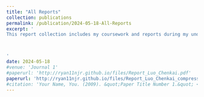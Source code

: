 ```yaml
---
title: "All Reports"
collection: publications
permalink: /publication/2024-05-18-All-Reports
excerpt: '
This report collection includes my coursework and reports during my undergraduate years, mainly to demonstrate the improvement of my report writing skills over several semesters, and what I am capable of.  



'
date: 2024-05-18
#venue: 'Journal 1'
#paperurl: 'http://ryan11njr.github.io/files/Report_Luo_Chenkai.pdf'
paperurl: 'http://ryan11njr.github.io/files/Report_Luo_Chenkai_compressed.pdf'
#citation: 'Your Name, You. (2009). &quot;Paper Title Number 1.&quot; <i>Journal 1</i>. 1(1).'
---
```



